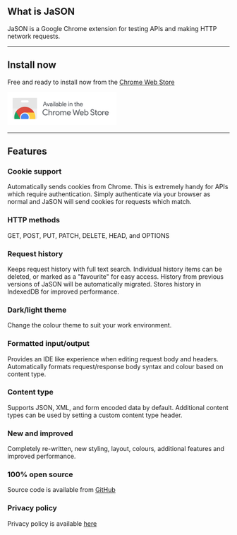 ## What is JaSON ##
JaSON is a Google Chrome extension for testing APIs and making HTTP network requests.

---

## Install now ##
Free and ready to install now from the [Chrome Web Store](https://chrome.google.com/webstore/detail/oealdlhfjifhgbmjnenhkgffglaibojf) 

<p>
  <a href="https://chrome.google.com/webstore/detail/oealdlhfjifhgbmjnenhkgffglaibojf" target="_blank">
    <img alt="Chrome Web Store" src="https://github.com/shanebell/JaSON/raw/master/public/chrome-web-store.png" style="width: 248px;"/>
  </a>
</p>

---

## Features ##

### Cookie support ###
Automatically sends cookies from Chrome. This is extremely handy for APIs which require authentication. Simply authenticate via your browser as normal and JaSON will send cookies for requests which match.

### HTTP methods ###
GET, POST, PUT, PATCH, DELETE, HEAD, and OPTIONS

### Request history ###
Keeps request history with full text search. Individual history items can be deleted, or marked as a "favourite" for easy access. History from previous versions of JaSON will be automatically migrated. Stores history in IndexedDB for improved performance.

### Dark/light theme ###
Change the colour theme to suit your work environment.

### Formatted input/output ###
Provides an IDE like experience when editing request body and headers. Automatically formats request/response body syntax and colour based on content type.

### Content type ###
Supports JSON, XML, and form encoded data by default. Additional content types can be used by setting a custom content type header.

### New and improved ###
Completely re-written, new styling, layout, colours, additional features and improved performance.

### 100% open source ###
Source code is available from [GitHub](https://github.com/shanebell/JaSON)

### Privacy policy ###
Privacy policy is available [here](https://github.com/shanebell/JaSON/blob/master/privacy-policy.md)